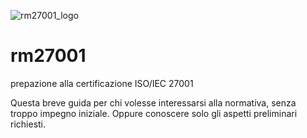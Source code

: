 ![rm27001_logo](https://user-images.githubusercontent.com/60988564/197357337-b0eee310-9420-4a04-88ac-7f2b1b9f9ea4.png)

# rm27001
prepazione alla certificazione ISO/IEC 27001

Questa breve guida per chi volesse interessarsi alla normativa, senza troppo impegno iniziale.
Oppure conoscere solo gli aspetti preliminari richiesti.
